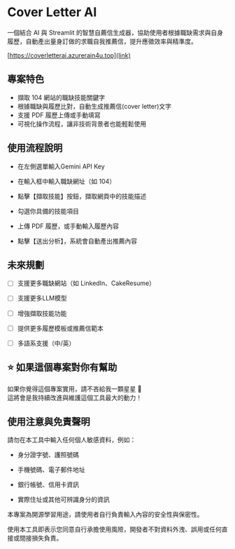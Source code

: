 # Cover Letter AI

一個結合 AI 與 Streamlit 的智慧自薦信生成器，協助使用者根據職缺需求與自身履歷，自動產出量身訂做的求職自我推薦信，提升應徵效率與精準度。

[https://coverletterai.azurerain4u.top](link)

## 專案特色

- 擷取 104 網站的職缺技能關鍵字
- 根據職缺與履歷比對，自動生成推薦信(cover letter)文字
- 支援 PDF 履歷上傳或手動填寫
- 可視化操作流程，讓非技術背景者也能輕鬆使用


## 使用流程說明

- 在左側選單輸入Gemini API Key
 
- 在輸入框中輸入職缺網址（如 104）

- 點擊【擷取技能】按鈕，擷取網頁中的技能描述

- 勾選你具備的技能項目

- 上傳 PDF 履歷，或手動輸入履歷內容

- 點擊【送出分析】，系統會自動產出推薦內容


## 未來規劃
 
- [ ] 支援更多職缺網站（如 LinkedIn、CakeResume）
- [ ] 支援更多LLM模型
- [ ] 增強擷取技能功能
- [ ] 提供更多履歷模板或推薦信範本
- [ ] 多語系支援（中/英）


## ⭐ 如果這個專案對你有幫助

如果你覺得這個專案實用，請不吝給我一顆星星 🌟  
這將會是我持續改進與維護這個工具最大的動力！

## 使用注意與免責聲明
請勿在本工具中輸入任何個人敏感資料，例如：

- 身分證字號、護照號碼

- 手機號碼、電子郵件地址

- 銀行帳號、信用卡資訊

- 實際住址或其他可辨識身分的資訊

本專案為開源學習用途，請使用者自行負責輸入內容的安全性與保密性。

使用本工具即表示您同意自行承擔使用風險，開發者不對資料外洩、誤用或任何直接或間接損失負責。
